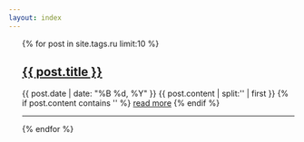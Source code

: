 ```yaml
---
layout: index
---
```


<ul class="posts">
	{% for post in site.tags.ru limit:10 %}
	<h2><a href="{{ post.url }}">{{ post.title }}</a></h2>
	<span class="post-date">{{ post.date | date: "%B %d, %Y" }}</span>
	{{ post.content | split:'<!--break-->' | first }}
	{% if post.content contains '<!--break-->' %}
	<a href="{{ post.url }}">read more</a>
	{% endif %}
	<hr>
	{% endfor %}
</ul>
